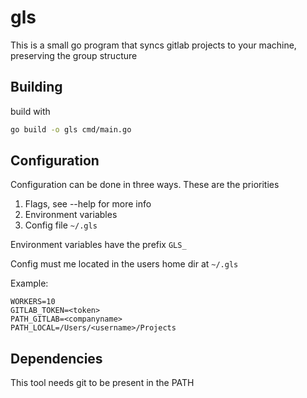 # gls

This is a small go program that syncs gitlab projects to your machine, preserving the group structure

## Building

build with

```sh
go build -o gls cmd/main.go
```


## Configuration

Configuration can be done in three ways. These are the priorities

1. Flags, see --help for more info
2. Environment variables 
3. Config file `~/.gls`


Environment variables have the prefix `GLS_`

Config must me located in the users home dir at `~/.gls`

Example:
```
WORKERS=10
GITLAB_TOKEN=<token>
PATH_GITLAB=<companyname>
PATH_LOCAL=/Users/<username>/Projects
```

## Dependencies

This tool needs git to be present in the PATH